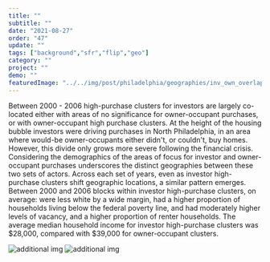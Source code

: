 ```yaml
---
title: "" 
subtitle: ""
date: "2021-08-27"
order: "47"
update: ""
tags: ["background","sfr","flip","geo"]
category: ""
project: ""
demo: ""
featuredImage: "../../img/post/philadelphia/geographies/inv_own_overlap_00_06.png"
---
```


Between 2000 - 2006 high-purchase clusters for investors are largely co-located either with areas of no significance for owner-occupant purchases, or with owner-occupant high purchase clusters. At the height of the housing bubble investors were driving purchases in North Philadelphia, in an area where would-be owner-occupants either didn't, or couldn't, buy homes. However, this divide only grows more severe following the financial crisis. Considering the demographics of the areas of focus for investor and owner-occupant purchases underscores the distinct geographies between these two sets of actors. Across each set of years, even as investor high-purchase clusters shift geographic locations, a similar pattern emerges. Between 2000 and 2006 blocks within investor high-purchase clusters, on average: were less white by a wide margin, had a higher proportion of households living below the federal poverty line, and had moderately higher levels of vacancy, and a higher proportion of renter households. The average median household income for investor high-purchase clusters was $28,000, compared with $39,000 for owner-occupant clusters.

![additional img]("/../../img/post/philadelphia/geographies/inv_own_overlap_00_06.png")
![additional img]("/../../img/post/philadelphia/geographies/inv_own_overlap_legend.png")

